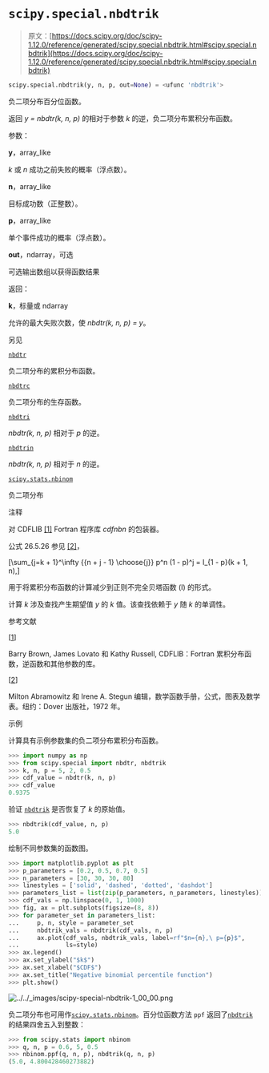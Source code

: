 # `scipy.special.nbdtrik`

> 原文：[https://docs.scipy.org/doc/scipy-1.12.0/reference/generated/scipy.special.nbdtrik.html#scipy.special.nbdtrik](https://docs.scipy.org/doc/scipy-1.12.0/reference/generated/scipy.special.nbdtrik.html#scipy.special.nbdtrik)

```py
scipy.special.nbdtrik(y, n, p, out=None) = <ufunc 'nbdtrik'>
```

负二项分布百分位函数。

返回 *y = nbdtr(k, n, p)* 的相对于参数 *k* 的逆，负二项分布累积分布函数。

参数：

**y**，array_like

*k* 或 *n* 成功之前失败的概率（浮点数）。

**n**，array_like

目标成功数（正整数）。

**p**，array_like

单个事件成功的概率（浮点数）。

**out**，ndarray，可选

可选输出数组以获得函数结果

返回：

**k**，标量或 ndarray

允许的最大失败次数，使 *nbdtr(k, n, p) = y*。

另见

[`nbdtr`](scipy.special.nbdtr.html#scipy.special.nbdtr "scipy.special.nbdtr")

负二项分布的累积分布函数。

[`nbdtrc`](scipy.special.nbdtrc.html#scipy.special.nbdtrc "scipy.special.nbdtrc")

负二项分布的生存函数。

[`nbdtri`](scipy.special.nbdtri.html#scipy.special.nbdtri "scipy.special.nbdtri")

*nbdtr(k, n, p)* 相对于 *p* 的逆。

[`nbdtrin`](scipy.special.nbdtrin.html#scipy.special.nbdtrin "scipy.special.nbdtrin")

*nbdtr(k, n, p)* 相对于 *n* 的逆。

[`scipy.stats.nbinom`](scipy.stats.nbinom.html#scipy.stats.nbinom "scipy.stats.nbinom") 

负二项分布

注释

对 CDFLIB [[1]](#r1c68fb2a79db-1) Fortran 程序库 *cdfnbn* 的包装器。

公式 26.5.26 参见 [[2]](#r1c68fb2a79db-2)，

\[\sum_{j=k + 1}^\infty {{n + j - 1} \choose{j}} p^n (1 - p)^j = I_{1 - p}(k + 1, n),\]

用于将累积分布函数的计算减少到正则不完全贝塔函数 \(I\) 的形式。

计算 *k* 涉及查找产生期望值 *y* 的 *k* 值。该查找依赖于 *y* 随 *k* 的单调性。

参考文献

[[1](#id1)]

Barry Brown, James Lovato 和 Kathy Russell, CDFLIB：Fortran 累积分布函数，逆函数和其他参数的库。

[[2](#id2)]

Milton Abramowitz 和 Irene A. Stegun 编辑，数学函数手册，公式，图表及数学表。纽约：Dover 出版社，1972 年。

示例

计算具有示例参数集的负二项分布累积分布函数。

```py
>>> import numpy as np
>>> from scipy.special import nbdtr, nbdtrik
>>> k, n, p = 5, 2, 0.5
>>> cdf_value = nbdtr(k, n, p)
>>> cdf_value
0.9375 
```

验证 [`nbdtrik`](#scipy.special.nbdtrik "scipy.special.nbdtrik") 是否恢复了 *k* 的原始值。

```py
>>> nbdtrik(cdf_value, n, p)
5.0 
```

绘制不同参数集的函数图。

```py
>>> import matplotlib.pyplot as plt
>>> p_parameters = [0.2, 0.5, 0.7, 0.5]
>>> n_parameters = [30, 30, 30, 80]
>>> linestyles = ['solid', 'dashed', 'dotted', 'dashdot']
>>> parameters_list = list(zip(p_parameters, n_parameters, linestyles))
>>> cdf_vals = np.linspace(0, 1, 1000)
>>> fig, ax = plt.subplots(figsize=(8, 8))
>>> for parameter_set in parameters_list:
...     p, n, style = parameter_set
...     nbdtrik_vals = nbdtrik(cdf_vals, n, p)
...     ax.plot(cdf_vals, nbdtrik_vals, label=rf"$n={n},\ p={p}$",
...             ls=style)
>>> ax.legend()
>>> ax.set_ylabel("$k$")
>>> ax.set_xlabel("$CDF$")
>>> ax.set_title("Negative binomial percentile function")
>>> plt.show() 
```

![../../_images/scipy-special-nbdtrik-1_00_00.png](../Images/9894679ad9e8c9c8602ae23d907be88a.png)

负二项分布也可用作[`scipy.stats.nbinom`](scipy.stats.nbinom.html#scipy.stats.nbinom "scipy.stats.nbinom")。百分位函数方法 `ppf` 返回了[`nbdtrik`](#scipy.special.nbdtrik "scipy.special.nbdtrik") 的结果四舍五入到整数：

```py
>>> from scipy.stats import nbinom
>>> q, n, p = 0.6, 5, 0.5
>>> nbinom.ppf(q, n, p), nbdtrik(q, n, p)
(5.0, 4.800428460273882) 
```
